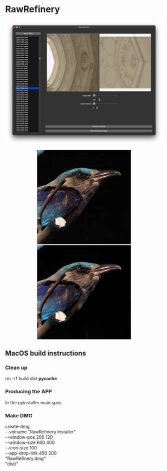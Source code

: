 # RawRefinery
![RawRefinery main window](https://github.com/rymuelle/RawRefinery/blob/main/examples/RawRefinery.png)


<div align="center">
  <img src="https://github.com/rymuelle/RawRefinery/blob/main/examples/Bayer_TEST_MuseeL-bluebirds-A7C_ISO65535_sha1=eb9cb3e1d80f48b93d0aabe20458870c5c1ef2fa.jpg" alt="Noisy Image" width="300"/>
  <img src="https://github.com/rymuelle/RawRefinery/blob/main/examples/Bayer_TEST_MuseeL-bluebirds-A7C_ISO65535_sha1=eb9cb3e1d80f48b93d0aabe20458870c5c1ef2fa_65534_denoised.DNG.jpg" alt="Denoised" width="300"/>
</div>



## MacOS build instructions


### Clean up

rm -rf build dist __pycache__ 

### Producing the APP

In the 
pyinstaller main.spec


### Make DMG
create-dmg \
  --volname "RawRefinery Installer" \
  --window-pos 200 120 \
  --window-size 600 400 \
  --icon-size 100 \
  --app-drop-link 450 200 \
  "RawRefinery.dmg" \
  "dist/"